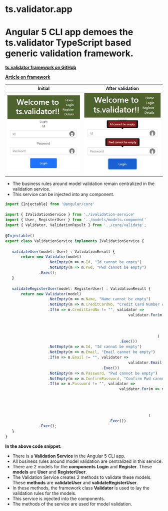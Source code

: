 # ts.validator.app

# Angular 5 CLI app demoes the ts.validator TypeScript based generic validation framework.

[**ts.validator framework on GitHub**](https://github.com/VeritasSoftware/ts.validator)

[**Article on framework**](https://www.c-sharpcorner.com/article/ts-validator-typescript-based-generic-validation-framework/)

| Initial | After validation |
| --- | --- |
| ![Login initial](https://github.com/VeritasSoftware/ts.validator.app/blob/master/src/Login_1.jpg) | ![Login validation](https://github.com/VeritasSoftware/ts.validator.app/blob/master/src/Login_2.jpg) | 

*   The business rules around model validation remain centralized in the validation service.
*   This service can be injected into any component. 

 ```typescript
import {Injectable} from '@angular/core'

import { IValidationService } from './ivalidation-service'
import { User, RegisterUser } from '../models/models.component'
import { Validator, ValidationResult } from '../core/validate';

@Injectable()
export class ValidationService implements IValidationService {
    
    validateUser(model: User) : ValidationResult {
        return new Validator(model)
                    .NotEmpty(m => m.Id, "Id cannot be empty")
                    .NotEmpty(m => m.Pwd, "Pwd cannot be empty")
                .Exec();
    }                           

    validateRegisterUser(model: RegisterUser) : ValidationResult {
        return new Validator(model)
                    .NotEmpty(m => m.Name, "Name cannot be empty")
                    .NotEmpty(m => m.CreditCardNo, "Credit Card Number cannot be empty")                    
                    .If(m => m.CreditCardNo != "", validator =>
                                                        validator.For(m => m.CreditCardNo, creditCardValidator =>
                                                                                                creditCardValidator.Length(13, 19, "Credit Card Number length is invalid")
                                                                                                                   .CreditCard("Credit Card Number is invalid")
                                                                                            .Exec()
                                                                     )                                                                
                                                    .Exec())
                    .NotEmpty(m => m.Id, "Id cannot be empty")
                    .NotEmpty(m => m.Email, "Email cannot be empty")
                    .If(m => m.Email != "", validator =>
                                                        validator.Email(m => m.Email, "Email is invalid")
                                            .Exec())
                    .NotEmpty(m => m.Password, "Pwd cannot be empty")
                    .NotEmpty(m => m.ConfirmPassword, "Confirm Pwd cannot be empty") 
                    .If(m => m.Password != "", validator =>
                                                    validator.For(m => m.Password, passwordValidator => 
                                                                                        passwordValidator.Matches("(?=.*?[0-9])(?=.*?[a-z])(?=.*?[A-Z])", "Password strength is not valid")
                                                                                                         .Required((m, pwd) => pwd.length > 3, "Password length should be greater than 3") 
                                                                                                         .Required((m, pwd) => pwd == m.ConfirmPassword, "Password and Confirm Password are not the same")
                                                                                   .Exec()
                                                                 )
                                               .Exec())                    
                .Exec();
    }
}
```

**In the above code snippet:**

*   There is a **Validation Service** in the Angular 5 CLI app.
*   All business rules around model validation are centralized in this service.
*   There are 2 models for the **components** **Login** and **Register**. These **models** are **User** and **RegisterUser**.
*   The Validation Service creates 2 methods to validate these models. These **methods** are **validateUser** and **validateRegisterUser**.
*   In these methods, the framework class **Validator** is used to lay the validation rules for the models.
*   This service is injected into the components.
*   The methods of the service are used for model validation.